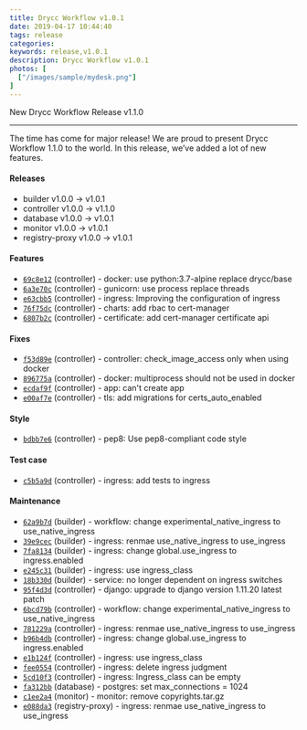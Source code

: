 ```yaml
---
title: Drycc Workflow v1.0.1
date: 2019-04-17 10:44:40
tags: release
categories: 
keywords: release,v1.0.1
description: Drycc Workflow v1.0.1
photos: [
  ["/images/sample/mydesk.png"]
] 
---
```


New Drycc Workflow Release v1.1.0
<!--more-->

---

The time has come for major release! We are proud to present Drycc Workflow 1.1.0 to the world. In this release, we’ve added a lot of new features.

#### Releases

- builder v1.0.0 -> v1.0.1
- controller v1.0.0 -> v1.1.0
- database v1.0.0 -> v1.0.1
- monitor v1.0.0 -> v1.0.1
- registry-proxy v1.0.0 -> v1.0.1


#### Features

- [`69c8e12`](https://api.github.com/repos/drycc/controller/git/trees/69c8e128c4b8b510e08626dc0610ffa0c8188cfd) (controller) - docker: use python:3.7-alpine replace drycc/base
- [`6a3e70c`](https://api.github.com/repos/drycc/controller/git/trees/6a3e70c93637e4f5ee394f10b21297919de280c3) (controller) - gunicorn: use process replace threads
- [`e63cbb5`](https://api.github.com/repos/drycc/controller/git/trees/e63cbb5759611d112e7ea52719c0fb580f2599ad) (controller) - ingress: Improving the configuration of ingress
- [`76f75dc`](https://api.github.com/repos/drycc/controller/git/trees/76f75dced13e52e82e143b0dbe19220d5a1c7ba8) (controller) - charts: add rbac to cert-manager
- [`6807b2c`](https://api.github.com/repos/drycc/controller/git/trees/6807b2c0ffcc52e9bf6c0f09f450abe7e0029755) (controller) - certificate: add cert-manager certificate api

#### Fixes

- [`f53d89e`](https://api.github.com/repos/drycc/controller/git/trees/f53d89e3116e874469af258987c07767133edad4) (controller) - controller: check_image_access only when using docker
- [`896775a`](https://api.github.com/repos/drycc/controller/git/trees/896775af688099e7337b5884a9de60953482ee82) (controller) - docker: multiprocess should not be used in docker
- [`ecdaf9f`](https://api.github.com/repos/drycc/controller/git/trees/ecdaf9fe99b2dce623f6889797ad0d818e7d1c71) (controller) - app: can't create app
- [`e00af7e`](https://api.github.com/repos/drycc/controller/git/trees/e00af7e6e025007da63b9a178373c45d12735078) (controller) - tls: add migrations for certs_auto_enabled

#### Style

- [`bdbb7e6`](https://api.github.com/repos/drycc/controller/git/trees/bdbb7e612648bf9de59f2754c8c630988edaf933) (controller) - pep8: Use pep8-compliant code style

#### Test case

- [`c5b5a9d`](https://api.github.com/repos/drycc/controller/git/trees/c5b5a9d265daecd611b42cda2b5be229a12debb0) (controller) - ingress: add tests to ingress

#### Maintenance

- [`62a9b7d`](https://api.github.com/repos/drycc/builder/git/trees/62a9b7de4e61bc5b47d150838069b5d6ab35411b) (builder) - workflow: change experimental_native_ingress to use_native_ingress
- [`39e9cec`](https://api.github.com/repos/drycc/builder/git/trees/39e9cec79cbd6108322eed201ecfddaa8081f49e) (builder) - ingress: renmae use_native_ingress to use_ingress
- [`7fa8134`](https://api.github.com/repos/drycc/builder/git/trees/7fa81340df8cf31502e546da8becb95192760ff0) (builder) - ingress: change global.use_ingress to ingress.enabled
- [`e245c31`](https://api.github.com/repos/drycc/builder/git/trees/e245c31aa20af4f0883e95ecd2f21b9cebe485c4) (builder) - ingress: use ingress_class
- [`18b330d`](https://api.github.com/repos/drycc/builder/git/trees/18b330d9c8cab13966b7dd46a7888add435b3c0e) (builder) - service: no longer dependent on ingress switches
- [`95f4d3d`](https://api.github.com/repos/drycc/controller/git/trees/95f4d3de1cb61a35997037f0e620ddd365954e87) (controller) - django: upgrade to django version 1.11.20 latest patch
- [`6bcd79b`](https://api.github.com/repos/drycc/controller/git/trees/6bcd79b82ddee66ca08f84a9022853b6367f5d8e) (controller) - workflow: change experimental_native_ingress to use_native_ingress
- [`781229a`](https://api.github.com/repos/drycc/controller/git/trees/781229a050322e137f5938549411b72b41eb38b8) (controller) - ingress: renmae use_native_ingress to use_ingress
- [`b96b4db`](https://api.github.com/repos/drycc/controller/git/trees/b96b4dbf4abacbb5977df41d69b46785f03cda85) (controller) - ingress: change global.use_ingress to ingress.enabled
- [`e1b124f`](https://api.github.com/repos/drycc/controller/git/trees/e1b124f3e5b7613a2ff8a42ebfc9e00a3db6b4fc) (controller) - ingress: use ingress_class
- [`fee0554`](https://api.github.com/repos/drycc/controller/git/trees/fee05541fdfc00bfdd9747f9f24f0aa8a2b3e392) (controller) - ingress: delete ingress judgment
- [`5cd10f3`](https://api.github.com/repos/drycc/controller/git/trees/5cd10f3318fd4515e7e675422077f4e16a563d25) (controller) - ingress: Ingress_class can be empty
- [`fa312bb`](https://api.github.com/repos/drycc/postgres/git/trees/fa312bb7f57f5f8638484bc4d9825aa962031a25) (database) - postgres: set max_connections = 1024
- [`c1ee2a4`](https://api.github.com/repos/drycc/monitor/git/trees/c1ee2a46808c6054ab1393cdd31bf861e01ebdfc) (monitor) - monitor: remove copyrights.tar.gz
- [`e088da3`](https://api.github.com/repos/drycc/registry-proxy/git/trees/e088da3304147b568868e0546c321b57f84263b9) (registry-proxy) - ingress: renmae use_native_ingress to use_ingress